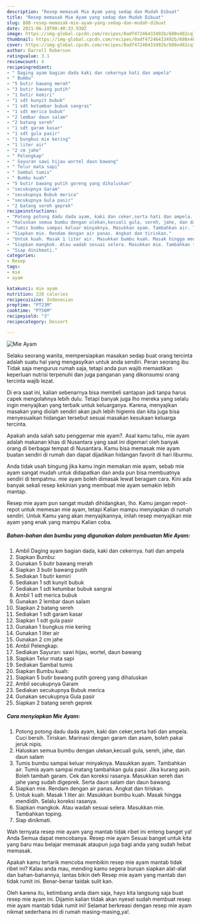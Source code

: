 ```yaml
---
description: "Resep memasak Mie Ayam yang sedap dan Mudah Dibuat"
title: "Resep memasak Mie Ayam yang sedap dan Mudah Dibuat"
slug: 888-resep-memasak-mie-ayam-yang-sedap-dan-mudah-dibuat
date: 2021-06-19T00:40:33.930Z
image: https://img-global.cpcdn.com/recipes/0adf47246433492b/680x482cq70/mie-ayam-foto-resep-utama.jpg
thumbnail: https://img-global.cpcdn.com/recipes/0adf47246433492b/680x482cq70/mie-ayam-foto-resep-utama.jpg
cover: https://img-global.cpcdn.com/recipes/0adf47246433492b/680x482cq70/mie-ayam-foto-resep-utama.jpg
author: Darrell Roberson
ratingvalue: 3.1
reviewcount: 4
recipeingredient:
- " Daging ayam bagian dada kaki dan cekernya hati dan ampela"
- " Bumbu"
- "5 butir bawang merah"
- "3 butir bawang putih"
- "1 butir kemiri"
- "1 sdt kunyit bubuk"
- "1 sdt ketumbar bubuk sangrai"
- "1 sdt merica bubuk"
- "2 lembar daun salam"
- "2 batang sereh"
- "1 sdt garam kasar"
- "1 sdt gula pasir"
- "1 bungkus mie kering"
- "1 liter air"
- "2 cm jahe"
- " Pelengkap"
- " Sayuran sawi hijau wortel daun bawang"
- " Telur mata sapi"
- " Sambal tumis"
- " Bumbu kuah"
- "5 butir bawang putih goreng yang dihaluskan"
- "secukupnya Garam"
- "secukupnya Bubuk merica"
- "secukupnya Gula pasir"
- "2 batang sereh geprek"
recipeinstructions:
- "Potong potong dadu dada ayam, kaki dan ceker,serta hati dan ampela. Cuci bersih. Tiriskan. Marinasi dengan garam dan asam, boleh pakai jeruk nipis."
- "Haluskan semua bumbu dengan ulekan,kecuali gula, sereh, jahe, dan daun salam"
- "Tumis bumbu sampai keluar minyaknya. Masukkan ayam. Tambahkan air. Tumis ayam sampai matang tambahkan gula pasir. Jika kurang asin. Boleh tambah garam. Cek dan koreksi rasanya. Masukkan sereh dan jahe yang sudah digeprek. Serta daun salam dan daun bawang."
- "Siapkan mie. Rendam dengan air panas. Angkat dan tiriskan."
- "Untuk kuah. Masak 1 liter air. Masukkan bumbu kuah. Masak hingga mendidih. Selalu koreksi rasanya."
- "Siapkan mangkok. Atau wadah sesuai selera. Masukkan mie. Tambahkan toping."
- "Siap dinikmati."
categories:
- Resep
tags:
- mie
- ayam

katakunci: mie ayam 
nutrition: 228 calories
recipecuisine: Indonesian
preptime: "PT23M"
cooktime: "PT56M"
recipeyield: "3"
recipecategory: Dessert

---
```



![Mie Ayam](https://img-global.cpcdn.com/recipes/0adf47246433492b/680x482cq70/mie-ayam-foto-resep-utama.jpg)

Selaku seorang wanita, mempersiapkan masakan sedap buat orang tercinta adalah suatu hal yang mengasyikan untuk anda sendiri. Peran seorang ibu Tidak saja mengurus rumah saja, tetapi anda pun wajib memastikan keperluan nutrisi terpenuhi dan juga panganan yang dikonsumsi orang tercinta wajib lezat.

Di era  saat ini, kalian sebenarnya bisa membeli santapan jadi tanpa harus capek mengolahnya lebih dulu. Tetapi banyak juga lho mereka yang selalu ingin menyajikan yang terbaik untuk keluarganya. Karena, menyajikan masakan yang diolah sendiri akan jauh lebih higienis dan kita juga bisa menyesuaikan hidangan tersebut sesuai masakan kesukaan keluarga tercinta. 



Apakah anda salah satu penggemar mie ayam?. Asal kamu tahu, mie ayam adalah makanan khas di Nusantara yang saat ini digemari oleh banyak orang di berbagai tempat di Nusantara. Kamu bisa memasak mie ayam buatan sendiri di rumah dan dapat dijadikan hidangan favorit di hari liburmu.

Anda tidak usah bingung jika kamu ingin memakan mie ayam, sebab mie ayam sangat mudah untuk didapatkan dan anda pun bisa membuatnya sendiri di tempatmu. mie ayam boleh dimasak lewat beragam cara. Kini ada banyak sekali resep kekinian yang membuat mie ayam semakin lebih mantap.

Resep mie ayam pun sangat mudah dihidangkan, lho. Kamu jangan repot-repot untuk memesan mie ayam, tetapi Kalian mampu menyiapkan di rumah sendiri. Untuk Kamu yang akan menyajikannya, inilah resep menyajikan mie ayam yang enak yang mampu Kalian coba.

<!--inarticleads1-->

##### Bahan-bahan dan bumbu yang digunakan dalam pembuatan Mie Ayam:

1. Ambil  Daging ayam bagian dada, kaki dan cekernya. hati dan ampela
1. Siapkan  Bumbu:
1. Gunakan 5 butir bawang merah
1. Siapkan 3 butir bawang putih
1. Sediakan 1 butir kemiri
1. Sediakan 1 sdt kunyit bubuk
1. Sediakan 1 sdt ketumbar bubuk sangrai
1. Ambil 1 sdt merica bubuk
1. Gunakan 2 lembar daun salam
1. Siapkan 2 batang sereh
1. Sediakan 1 sdt garam kasar
1. Siapkan 1 sdt gula pasir
1. Gunakan 1 bungkus mie kering
1. Gunakan 1 liter air
1. Gunakan 2 cm jahe
1. Ambil  Pelengkap:
1. Sediakan  Sayuran: sawi hijau, wortel, daun bawang
1. Siapkan  Telur mata sapi
1. Sediakan  Sambal tumis
1. Siapkan  Bumbu kuah:
1. Siapkan 5 butir bawang putih goreng yang dihaluskan
1. Ambil secukupnya Garam
1. Sediakan secukupnya Bubuk merica
1. Gunakan secukupnya Gula pasir
1. Siapkan 2 batang sereh geprek




<!--inarticleads2-->

##### Cara menyiapkan Mie Ayam:

1. Potong potong dadu dada ayam, kaki dan ceker,serta hati dan ampela. Cuci bersih. Tiriskan. Marinasi dengan garam dan asam, boleh pakai jeruk nipis.
1. Haluskan semua bumbu dengan ulekan,kecuali gula, sereh, jahe, dan daun salam
1. Tumis bumbu sampai keluar minyaknya. Masukkan ayam. Tambahkan air. Tumis ayam sampai matang tambahkan gula pasir. Jika kurang asin. Boleh tambah garam. Cek dan koreksi rasanya. Masukkan sereh dan jahe yang sudah digeprek. Serta daun salam dan daun bawang.
1. Siapkan mie. Rendam dengan air panas. Angkat dan tiriskan.
1. Untuk kuah. Masak 1 liter air. Masukkan bumbu kuah. Masak hingga mendidih. Selalu koreksi rasanya.
1. Siapkan mangkok. Atau wadah sesuai selera. Masukkan mie. Tambahkan toping.
1. Siap dinikmati.




Wah ternyata resep mie ayam yang mantab tidak ribet ini enteng banget ya! Anda Semua dapat mencobanya. Resep mie ayam Sesuai banget untuk kita yang baru mau belajar memasak ataupun juga bagi anda yang sudah hebat memasak.

Apakah kamu tertarik mencoba membikin resep mie ayam mantab tidak ribet ini? Kalau anda mau, mending kamu segera buruan siapkan alat-alat dan bahan-bahannya, lantas bikin deh Resep mie ayam yang mantab dan tidak rumit ini. Benar-benar taidak sulit kan. 

Oleh karena itu, ketimbang anda diam saja, hayo kita langsung saja buat resep mie ayam ini. Dijamin kalian tiidak akan nyesel sudah membuat resep mie ayam mantab tidak rumit ini! Selamat berkreasi dengan resep mie ayam nikmat sederhana ini di rumah masing-masing,ya!.

